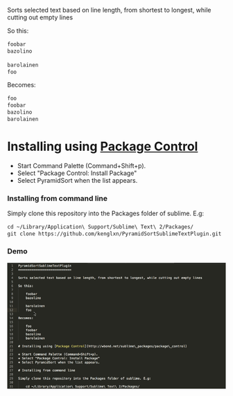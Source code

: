 Sorts selected text based on line length, from shortest to longest, while cutting out empty lines

So this:

    foobar
    bazolino
    
    barolainen
    foo

Becomes:
    
    foo
    foobar
    bazolino
    barolainen

# Installing using [Package Control](http://wbond.net/sublime\_packages/package\_control)

* Start Command Palette (Command+Shift+p).
* Select "Package Control: Install Package"
* Select PyramidSort when the list appears.

### Installing from command line

Simply clone this repository into the Packages folder of sublime. E.g:
    
    cd ~/Library/Application\ Support/Sublime\ Text\ 2/Packages/
    git clone https://github.com/kenglxn/PyramidSortSublimeTextPlugin.git

### Demo

![Demo](https://github.com/kenglxn/PyramidSortSublimeTextPlugin/raw/master/demo.gif)
